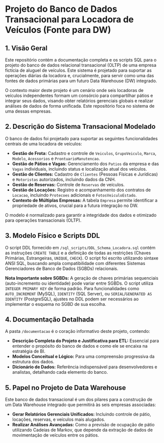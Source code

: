 # Projeto do Banco de Dados Transacional para Locadora de Veículos (Fonte para DW)

## 1. Visão Geral

Este repositório contém a documentação completa e os scripts SQL para o projeto do banco de dados relacional transacional (OLTP) de uma empresa fictícia de aluguel de veículos. Este sistema é projetado para suportar as operações diárias da locadora e, crucialmente, para servir como uma das fontes de dados primárias para um futuro Data Warehouse (DW) integrado.

O contexto maior deste projeto é um cenário onde seis locadoras de veículos independentes formam um consórcio para compartilhar pátios e integrar seus dados, visando obter relatórios gerenciais globais e realizar análises de dados de forma unificada. Este repositório foca no sistema de uma dessas empresas.


## 2. Descrição do Sistema Transacional Modelado

O banco de dados foi projetado para suportar as seguintes funcionalidades centrais de uma locadora de veículos:

* **Gestão de Frota:** Cadastro e controle de `Veiculos`, `GrupoVeiculo`, `Marca`, `Modelo`, `Acessorios` e `ProntuarioManutencao`.
* **Gestão de Pátios e Vagas:** Gerenciamento dos `Patios` da empresa e das `Vagas` individuais, incluindo status e localização atual dos veículos.
* **Gestão de Clientes:** Cadastro de `Clientes` (Pessoas Físicas e Jurídicas) e `Motoristas` autorizados, incluindo dados da CNH.
* **Gestão de Reservas:** Controle de `Reservas` de veículos.
* **Gestão de Locações:** Registro e acompanhamento dos contratos de `Locacao`, incluindo `Protecoes` adicionais e `FotosVeiculoEstado`.
* **Contexto de Múltiplas Empresas:** A tabela `Empresa` permite identificar a propriedade de ativos, crucial para a futura integração no DW.

O modelo é normalizado para garantir a integridade dos dados e otimizado para operações transacionais (OLTP).

## 3. Modelo Físico e Scripts DDL

O script DDL fornecido em `/sql_scripts/DDL_Schema_Locadora.sql` contém as instruções `CREATE TABLE` e a definição de todas as restrições (Chaves Primárias, Estrangeiras, `UNIQUE`, `CHECK`). O script foi escrito utilizando sintaxe ANSI SQL, buscando ampla compatibilidade com diferentes Sistemas Gerenciadores de Banco de Dados (SGBDs) relacionais.

**Nota Importante sobre SGBDs:** A geração de chaves primárias sequenciais (auto-incremento ou identidade) pode variar entre SGBDs. O script utiliza `INTEGER PRIMARY KEY` de forma padrão. Para funcionalidades como `AUTO_INCREMENT` (MySQL), `IDENTITY` (SQL Server), ou `SERIAL`/`GENERATED AS IDENTITY` (PostgreSQL), ajustes no DDL podem ser necessários ao implementar o esquema no SGBD de sua escolha.

## 4. Documentação Detalhada

A pasta `/documentacao` é o coração informativo deste projeto, contendo:

* **Descrição Completa do Projeto e Justificativa para ETL:** Essencial para entender o propósito do banco de dados e como ele se encaixa na estratégia de BI.
* **Modelos Conceitual e Lógico:** Para uma compreensão progressiva da estrutura dos dados.
* **Dicionário de Dados:** Referência indispensável para desenvolvedores e analistas, detalhando cada elemento do banco.

## 5. Papel no Projeto de Data Warehouse

Este banco de dados transacional é um dos pilares para a construção de um Data Warehouse integrado que permitirá às seis empresas associadas:

* **Gerar Relatórios Gerenciais Unificados:** Incluindo controle de pátio, locações, reservas, e veículos mais alugados.
* **Realizar Análises Avançadas:** Como a previsão de ocupação de pátio utilizando Cadeias de Markov, que depende da extração de dados de movimentação de veículos entre os pátios.
